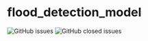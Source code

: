 # flood_detection_model

![GitHub issues](https://img.shields.io/github/issues/dnellur4/flood_detection_model)
![GitHub closed issues](https://img.shields.io/github/issues-closed/dnellur4/flood_detection_model)
